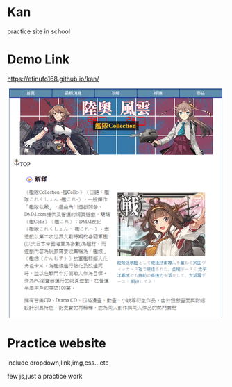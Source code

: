 # Kan
practice site in school

# Demo Link
https://etinufo168.github.io/kan/

<img src="https://github.com/etinufo168/kan/blob/master/images/demo.PNG">

# Practice website
include dropdown,link,img,css...etc

few js,just a practice work
